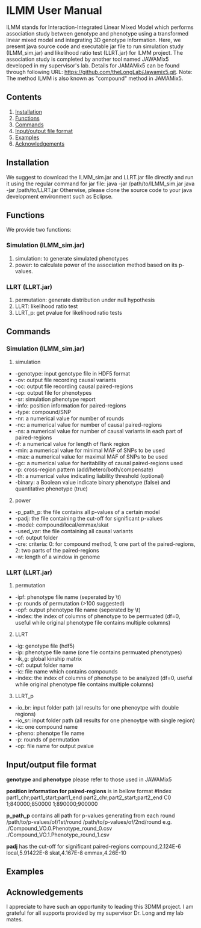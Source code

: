 # ILMM User Manual
ILMM stands for Interaction-Integrated Linear Mixed Model which performs association study between genotype and phenotype using a transformed linear mixed model and integrating 3D genotype information.
Here, we present java source code and executable jar file to run simulation study (ILMM_sim.jar) and likelihood ratio test (LLRT.jar) for ILMM project. The association study is completed by another tool named JAWAMix5 developed in my supervisor's lab. Details for JAMAMix5 can be found through following URL: https://github.com/theLongLab/Jawamix5.git.
Note: The method ILMM is also known as "compound" method in JAMAMix5.
## Contents
1. [Installation](https://github.com/liqingbioinfo/3DMM/blob/master/README.md#installation)
2. [Functions](https://github.com/liqingbioinfo/3DMM/blob/master/README.md#functions)
3. [Commands](https://github.com/liqingbioinfo/3DMM/blob/master/README.md#commands)
4. [Input/output file format](https://github.com/liqingbioinfo/3DMM/blob/master/README.md#inputoutput-file-format)
5. [Examples](https://github.com/liqingbioinfo/3DMM/blob/master/README.md#)
6. [Acknowledgements](https://github.com/liqingbioinfo/3DMM/blob/master/README.md#acknowledgements)

## Installation
We suggest to download the ILMM_sim.jar and LLRT.jar file directly and run it using the regular command for jar file:
  java -jar /path/to/ILMM_sim.jar
  java -jar /path/to/LLRT.jar
Otherwise, please clone the source code to your java development environment such as Eclipse.

## Functions
We provide two functions:
### Simulation (ILMM_sim.jar)
1. simulation: to generate simulated phenotypes
2. power: to calculate power of the association method based on its p-values.
### LLRT (LLRT.jar)
1. permutation: generate distribution under null hypothesis
2. LLRT: likelihood ratio test
3. LLRT_p: get pvalue for likelihood ratio tests

## Commands
### Simulation (ILMM_sim.jar)
1. simulation
  * -genotype: input genotype file in HDF5 format
  * -ov: output file recording causal variants
  * -oc: output file recording causal paired-regions
  * -op: output file for phenotypes
  * -sr: simulation phenotype report
  * -info: position information for paired-regions
  * -type: compound/SNP
  * -nr: a numerical value for number of rounds
  * -nc: a numerical value for number of causal paired-regions
  * -ns: a numerical value for number of causal variants in each part of paired-regions
  * -f: a numerical value for length of flank region
  * -min: a numerical value for minimal MAF of SNPs to be used
  * -max: a numerical value for maximal MAF of SNPs to be used
  * -gc: a numerical value for heritability of causal paired-regions used
  * -p: cross-region pattern (add/hetero/both/compensate)
  * -th: a numerical value indicating liability threshold (optional)
  * -binary: a Boolean value indicate binary phenotype (false) and quantitative phenotype (true)
2. power
  * -p_path_p: the file contains all p-values of a certain model
  * -padj: the file containing the cut-off for significant p-values
  * -model: compound/local/emmax/skat
  * -used_var: the file containing all causal variants
  * -of: output folder
  * -cre: criteria: 0: for compound method, 1: one part of the paired-regions, 2: two parts of the paired-regions
  * -w: length of a window in genome
### LLRT (LLRT.jar)
1. permutation
  * -ipf: phenotype file name (seperated by \t)
  * -p: rounds of permutation (>100 suggested)
  * -opf: output phenotype file name (seperated by \t)
  * -index: the index of columns of phenotype to be permuated (df=0, useful while original phenotype file contains multiple columns)
2. LLRT
  * -ig: genotype file (hdf5)
  * -ip: phenotype file name (one file contains permuated phenotypes)
  * -ik_g: global kinship matrix
  * -of: output folder name
  * -ic: file name which contains compounds
  * -index: the index of columns of phenotype to be analyzed (df=0, useful while original phenotype file contains multiple columns)
3. LLRT_p
  * -io_br: input folder path (all results for one phenoytpe with double regions)
  * -io_sr: input folder path (all results for one phenoytpe with single region)
  * -ic: one compound name
  * -pheno: phenotpe file name
  * -p: rounds of permutation
  * -op: file name for output pvalue

## Input/output file format
**genotype** and **phenotype** please refer to those used in JAWAMix5

**position information for paired-regions** is in bellow format
  #Index  part1_chr;part1_start;part1_end part2_chr;part2_start;part2_end
  C0      1;840000;850000 1;890000;900000

**p_path_p** contains all path for p-values generating from each round
  /path/to/p-values/of/1st/round
  /path/to/p-values/of/2nd/round
  e.g.
  ./Compound_VO.0.Phenotype_round_0.csv
  ./Compound_VO.1.Phenotype_round_1.csv

**padj**  has the cut-off for significant paired-regions
  compound,2.124E-6
  local,5.91422E-8
  skat,4.167E-8
  emmax,4.26E-10

## Examples


## Acknowledgements
I appreciate to have such an opportunity to leading this 3DMM project. I am grateful for all supports provided by my supervisor Dr. Long and my lab mates.
